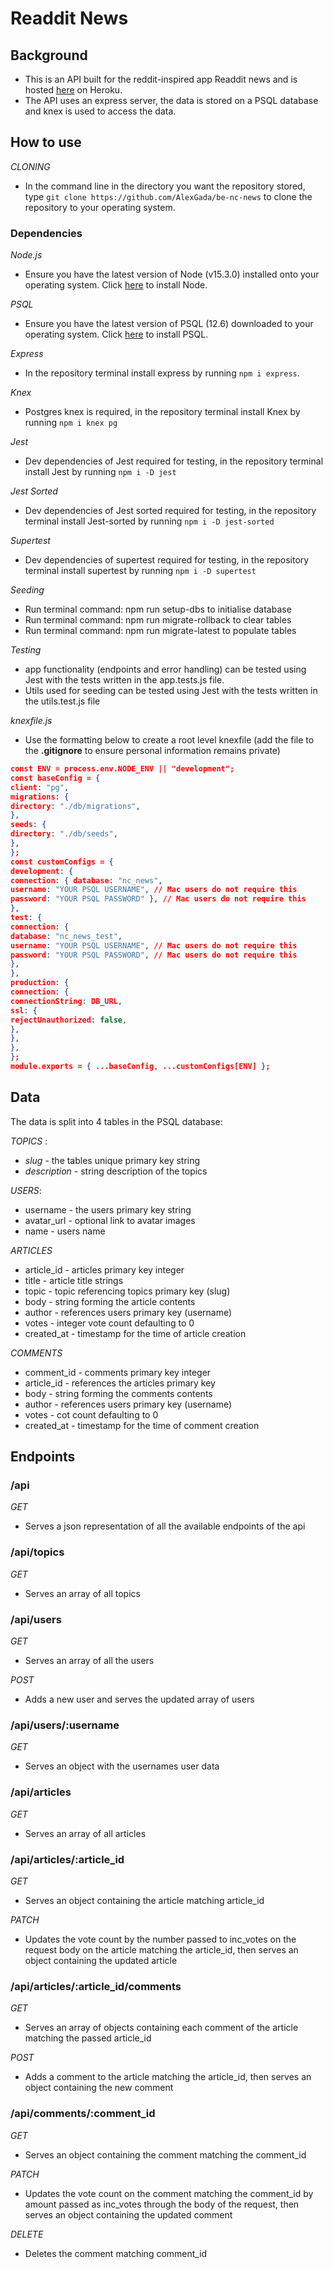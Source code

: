 # Readdit News

## Background

- This is an API built for the reddit-inspired app Readdit news and is hosted [here](https://https://readdit-news.herokuapp.com/api) on Heroku.
- The API uses an express server, the data is stored on a PSQL database and knex is used to access the data.

## How to use

_CLONING_

- In the command line in the directory you want the repository stored, type `git clone https://github.com/AlexGada/be-nc-news` to clone the repository to your operating system.

### Dependencies

_Node.js_

- Ensure you have the latest version of Node (v15.3.0) installed onto your operating system. Click [here](https://nodejs.org/en/download/) to install Node.

_PSQL_

- Ensure you have the latest version of PSQL (12.6) downloaded to your operating system. Click [here](https://www.postgresql.org/download/) to install PSQL.

_Express_

- In the repository terminal install express by running `npm i express`.

_Knex_

- Postgres knex is required, in the repository terminal install Knex by running `npm i knex pg`

_Jest_

- Dev dependencies of Jest required for testing, in the repository terminal install Jest by running `npm i -D jest`

_Jest Sorted_

- Dev dependencies of Jest sorted required for testing, in the repository terminal install Jest-sorted by running `npm i -D jest-sorted`

_Supertest_

- Dev dependencies of supertest required for testing, in the repository terminal install supertest by running `npm i -D supertest`

_Seeding_

- Run terminal command: npm run setup-dbs to initialise database
- Run terminal command: npm run migrate-rollback to clear tables
- Run terminal command: npm run migrate-latest to populate tables

_Testing_

- app functionality (endpoints and error handling) can be tested using Jest with the tests written in the app.tests.js file.
- Utils used for seeding can be tested using Jest with the tests written in the utils.test.js file

_knexfile.js_

- Use the formatting below to create a root level knexfile (add the file to the **.gitignore** to ensure personal information remains private)

```json const { DB_URL } = process.env;
const ENV = process.env.NODE_ENV || "development";
const baseConfig = {
client: "pg",
migrations: {
directory: "./db/migrations",
},
seeds: {
directory: "./db/seeds",
},
};
const customConfigs = {
development: {
connection: { database: "nc_news",
username: "YOUR PSQL USERNAME", // Mac users do not require this
password: "YOUR PSQL PASSWORD" }, // Mac users do not require this
},
test: {
connection: {
database: "nc_news_test",
username: "YOUR PSQL USERNAME", // Mac users do not require this
password: "YOUR PSQL PASSWORD", // Mac users do not require this
},
},
production: {
connection: {
connectionString: DB_URL,
ssl: {
rejectUnauthorized: false,
},
},
},
};
module.exports = { ...baseConfig, ...customConfigs[ENV] };
```

## Data

The data is split into 4 tables in the PSQL database:

_TOPICS_ :

- _slug_ - the tables unique primary key string
- _description_ - string description of the topics

_USERS_:

- username - the users primary key string
- avatar_url - optional link to avatar images
- name - users name

_ARTICLES_

- article_id - articles primary key integer
- title - article title strings
- topic - topic referencing topics primary key (slug)
- body - string forming the article contents
- author - references users primary key (username)
- votes - integer vote count defaulting to 0
- created_at - timestamp for the time of article creation

_COMMENTS_

- comment_id - comments primary key integer
- article_id - references the articles primary key
- body - string forming the comments contents
- author - references users primary key (username)
- votes - cot count defaulting to 0
- created_at - timestamp for the time of comment creation

## Endpoints

### **/api**

_GET_

- Serves a json representation of all the available endpoints of the api

### **/api/topics**

_GET_

- Serves an array of all topics

### **/api/users**

_GET_

- Serves an array of all the users

_POST_

- Adds a new user and serves the updated array of users

### **/api/users/:username**

_GET_

- Serves an object with the usernames user data

### **/api/articles**

_GET_

- Serves an array of all articles

### **/api/articles/:article_id**

_GET_

- Serves an object containing the article matching article_id

_PATCH_

- Updates the vote count by the number passed to inc_votes on the request body on the article matching the article_id, then serves an object containing the updated article

### **/api/articles/:article_id/comments**

_GET_

- Serves an array of objects containing each comment of the article matching the passed article_id

_POST_

- Adds a comment to the article matching the article_id, then serves an object containing the new comment

### **/api/comments/:comment_id**

_GET_

- Serves an object containing the comment matching the comment_id

_PATCH_

- Updates the vote count on the comment matching the comment_id by amount passed as inc_votes through the body of the request, then serves an object containing the updated comment

_DELETE_

- Deletes the comment matching comment_id

```

```
